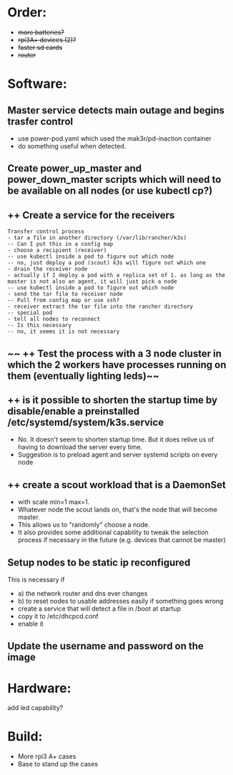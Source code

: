 # Order:
* ~~more batteries?~~
* ~~rpi3A+ devices (2)?~~
* ~~faster sd cards~~
* ~~router~~

# Software:
## Master service detects main outage and begins trasfer control
* use power-pod.yaml which used the mak3r/pd-inaction container
* do something useful when detected.

## Create power_up_master and power_down_master scripts which will need to be available on all nodes (or use kubectl cp?)

## ++ Create a service for the receivers
```
Transfer control process
- tar a file in another directory (/var/lib/rancher/k3s)
-- Can I put this in a config map
- choose a recipient (receiver)
-- use kubectl inside a pod to figure out which node
-- no, just deploy a pod (scout) k3s will figure out which one
- drain the receiver node
- actually if I deploy a pod with a replica set of 1. as long as the master is not also an agent, it will just pick a node
-- use kubectl inside a pod to figure out which node
- send the tar file to receiver node
-- Pull from config map or use ssh?
- receiver extract the tar file into the rancher directory
-- special pod
- tell all nodes to reconnect 
-- Is this necessary
-- no, it seems it is not necessary
```

## ~~ ++ Test the process with a 3 node cluster in which the 2 workers have processes running on them (eventually lighting leds)~~
## ++ is it possible to shorten the startup time by disable/enable a preinstalled /etc/systemd/system/k3s.service
* No. It doesn't seem to shorten startup time. But it does relive us of having to download the server every time.
* Suggestion is to preload agent and server systemd scripts on every node
## ++ create a scout workload that is a DaemonSet
* with scale min=1 max=1. 
* Whatever node the scout lands on, that's the node that will become master. 
* This allows us to "randomly" choose a node. 
* It also provides some additional capability to tweak the selection process if necessary in the future (e.g. devices that cannot be master)
## Setup nodes to be static ip reconfigured
This is necessary if 
* a) the network router and dns ever changes 
* b) to reset nodes to usable addresses easily if something goes wrong
* create a service that will detect a file in /boot at startup
* copy it to /etc/dhcpcd.conf
* enable it
## Update the username and password on the image

# Hardware:
add led capability?

# Build:
* More rpi3 A+ cases
* Base to stand up the cases

